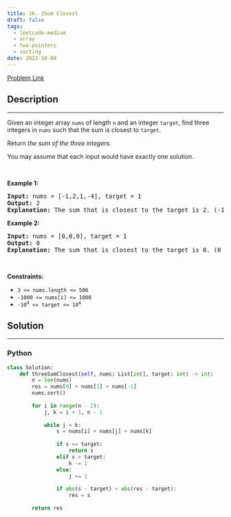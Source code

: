 ```yaml
---
title: 16. 3Sum Closest
draft: false
tags: 
  - leetcode-medium
  - array
  - two-pointers
  - sorting
date: 2022-10-08
---
```


[Problem Link](https://leetcode.com/problems/3sum-closest/)

## Description

---
<p>Given an integer array <code>nums</code> of length <code>n</code> and an integer <code>target</code>, find three integers in <code>nums</code> such that the sum is closest to <code>target</code>.</p>

<p>Return <em>the sum of the three integers</em>.</p>

<p>You may assume that each input would have exactly one solution.</p>

<p>&nbsp;</p>
<p><strong class="example">Example 1:</strong></p>

<pre>
<strong>Input:</strong> nums = [-1,2,1,-4], target = 1
<strong>Output:</strong> 2
<strong>Explanation:</strong> The sum that is closest to the target is 2. (-1 + 2 + 1 = 2).
</pre>

<p><strong class="example">Example 2:</strong></p>

<pre>
<strong>Input:</strong> nums = [0,0,0], target = 1
<strong>Output:</strong> 0
<strong>Explanation:</strong> The sum that is closest to the target is 0. (0 + 0 + 0 = 0).
</pre>

<p>&nbsp;</p>
<p><strong>Constraints:</strong></p>

<ul>
	<li><code>3 &lt;= nums.length &lt;= 500</code></li>
	<li><code>-1000 &lt;= nums[i] &lt;= 1000</code></li>
	<li><code>-10<sup>4</sup> &lt;= target &lt;= 10<sup>4</sup></code></li>
</ul>


## Solution

---
### Python
``` py title='3sum-closest'
class Solution:
    def threeSumClosest(self, nums: List[int], target: int) -> int:
        n = len(nums)
        res = nums[0] + nums[1] + nums[-1]
        nums.sort()
        
        for i in range(n - 2):
            j, k = i + 1, n - 1
            
            while j < k:
                s = nums[i] + nums[j] + nums[k]
                
                if s == target:
                    return s
                elif s > target:
                    k -= 1
                else:
                    j += 1
                
                if abs(s - target) < abs(res - target):
                    res = s
        
        return res
```

